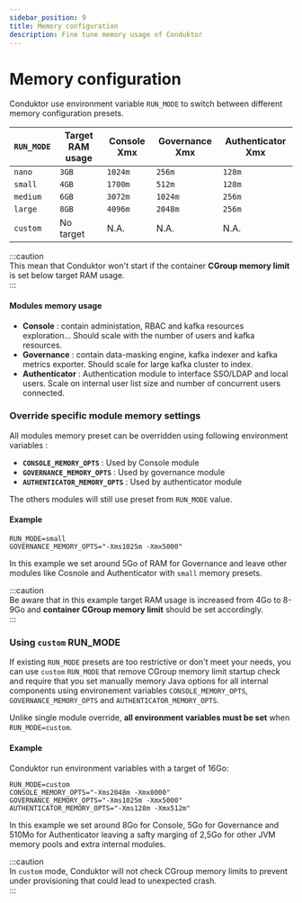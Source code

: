 ```yaml
---
sidebar_position: 9
title: Memory configuration
description: Fine tune memory usage of Conduktor
---
```


# Memory configuration

Conduktor use environment variable `RUN_MODE` to switch between different memory configuration presets. 

| `RUN_MODE` | Target RAM usage   | Console Xmx | Governance Xmx | Authenticator Xmx |
| ---------- | ------------------ |------------ | -------------- | ----------------- |
| `nano`     | `3GB`              | `1024m`     | `256m`         | `128m`            |
| `small`    | `4GB`              | `1700m`     | `512m`         | `128m`            |
| `medium`   | `6GB`              | `3072m`     | `1024m`        | `256m`            |
| `large`    | `8GB`              | `4096m`     | `2048m`        | `256m`            |
| `custom`   | No target          | N.A.        | N.A.           | N.A.              |

:::caution   
This mean that Conduktor won't start if the container **CGroup memory limit** is set below target RAM usage.   
:::

#### Modules memory usage
- **Console** : contain administation, RBAC and kafka resources exploration... Should scale with the number of users and kafka resources. 
- **Governance** : contain data-masking engine, kafka indexer and kafka metrics exporter. Should scale for large kafka cluster to index.
- **Authenticator** : Authentication module to interface SSO/LDAP and local users. Scale on internal user list size and number of concurrent users connected.

### Override specific module memory settings

All modules memory preset can be overridden using following environment variables :

- **`CONSOLE_MEMORY_OPTS`** : Used by Console module
- **`GOVERNANCE_MEMORY_OPTS`** : Used by governance  module
- **`AUTHENTICATOR_MEMORY_OPTS`** : Used by authenticator module

The others modules will still use preset from `RUN_MODE` value.

#### Example

```
RUN_MODE=small
GOVERNANCE_MEMORY_OPTS="-Xms1025m -Xmx5000"
``` 
In this example we set around 5Go of RAM for Governance and leave other modules like Cosnole and Authenticator with `small` memory presets. 

:::caution   
Be aware that in this example target RAM usage is increased from 4Go to 8-9Go and **container CGroup memory limit** should be set accordingly.   
:::

### Using `custom` RUN_MODE

If existing `RUN_MODE` presets are too restrictive or don't meet your needs, you can use `custom` `RUN_MODE` that remove CGroup memory limit startup check and require that you set manually memory Java options for all internal components using environement variables `CONSOLE_MEMORY_OPTS`, `GOVERNANCE_MEMORY_OPTS` and `AUTHENTICATOR_MEMORY_OPTS`.  

Unlike single module override, **all environment variables must be set** when `RUN_MODE=custom`.


#### Example
Conduktor run environment variables with a target of 16Go: 

```
RUN_MODE=custom
CONSOLE_MEMORY_OPTS="-Xms2048m -Xmx8000"
GOVERNANCE_MEMORY_OPTS="-Xms1025m -Xmx5000"
AUTHENTICATOR_MEMORY_OPTS="-Xms128m -Xmx512m"
``` 
In this example we set around 8Go for Console, 5Go for Governance and 510Mo for Authenticator leaving a safty marging of 2,5Go for other JVM memory pools and extra internal modules.


:::caution     
In `custom` mode, Conduktor will not check CGroup memory limits to prevent under provisioning that could lead to unexpected crash.  
:::
